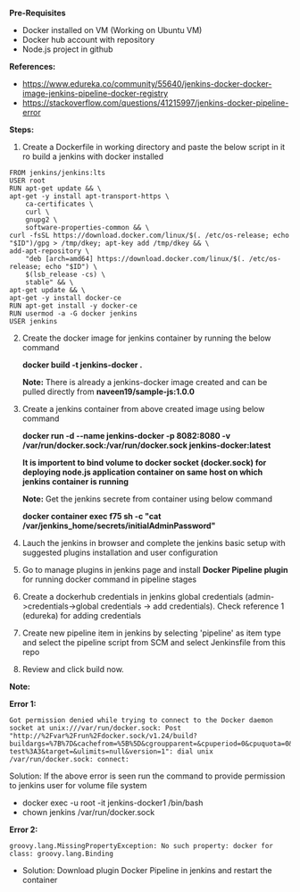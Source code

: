 
**Pre-Requisites**
- Docker installed on VM (Working on Ubuntu VM)
- Docker hub account with repository 
- Node.js project in github

**References:**

- https://www.edureka.co/community/55640/jenkins-docker-docker-image-jenkins-pipeline-docker-registry
- https://stackoverflow.com/questions/41215997/jenkins-docker-pipeline-error


**Steps:**

1. Create a Dockerfile in working directory and paste the below script in it ro build a jenkins with docker installed

```
FROM jenkins/jenkins:lts
USER root
RUN apt-get update && \
apt-get -y install apt-transport-https \
    ca-certificates \
    curl \
    gnupg2 \
    software-properties-common && \
curl -fsSL https://download.docker.com/linux/$(. /etc/os-release; echo "$ID")/gpg > /tmp/dkey; apt-key add /tmp/dkey && \
add-apt-repository \
    "deb [arch=amd64] https://download.docker.com/linux/$(. /etc/os-release; echo "$ID") \
    $(lsb_release -cs) \
    stable" && \
apt-get update && \
apt-get -y install docker-ce
RUN apt-get install -y docker-ce
RUN usermod -a -G docker jenkins
USER jenkins
```

2. Create the docker image for jenkins container by running the below command

    **docker build -t jenkins-docker .**
    
    **Note:** There is already a jenkins-docker image created and can be pulled directly from **naveen19/sample-js:1.0.0**

3. Create a jenkins container from above created image using below command

    **docker run -d --name jenkins-docker -p 8082:8080 -v /var/run/docker.sock:/var/run/docker.sock jenkins-docker:latest**
    
    **It is importent to bind volume to docker socket (docker.sock) for deploying node.js application container on same host on which jenkins container is running**

    **Note:** Get the jenkins secrete from container using below command

    **docker container exec f75 sh -c "cat /var/jenkins_home/secrets/initialAdminPassword"**
    
4. Lauch the jenkins in browser and complete the jenkins basic setup with suggested plugins installation and user configuration

5. Go to manage plugins in jenkins page and install **Docker Pipeline plugin** for running docker command in pipeline stages

6. Create a dockerhub credentials in jenkins global credentials (admin->credentials->global credentials -> add credentials). Check reference 1 (edureka) for adding credentials


7. Create new pipeline item in jenkins by selecting 'pipeline' as item type and select the pipeline script from SCM and select Jenkinsfile from this repo 

8. Review and click build now.

**Note:** 

**Error 1:** 

```
Got permission denied while trying to connect to the Docker daemon socket at unix:///var/run/docker.sock: Post "http://%2Fvar%2Frun%2Fdocker.sock/v1.24/build?buildargs=%7B%7D&cachefrom=%5B%5D&cgroupparent=&cpuperiod=0&cpuquota=0&cpusetcpus=&cpusetmems=&cpushares=0&dockerfile=Dockerfile&labels=%7B%7D&memory=0&memswap=0&networkmode=default&rm=1&shmsize=0&t=gustavoapolinario%2Fdocker-test%3A3&target=&ulimits=null&version=1": dial unix /var/run/docker.sock: connect:
```
Solution: If the above error is seen run the command to provide permission to jenkins user for volume file system
- docker exec -u root -it jenkins-docker1 /bin/bash
- chown jenkins /var/run/docker.sock



**Error 2:**

```groovy.lang.MissingPropertyException: No such property: docker for class: groovy.lang.Binding```

- Solution: Download plugin Docker Pipeline in jenkins and restart the container


